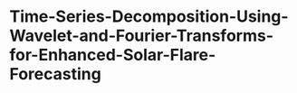# Time-Series-Decomposition-Using-Wavelet-and-Fourier-Transforms-for-Enhanced-Solar-Flare-Forecasting